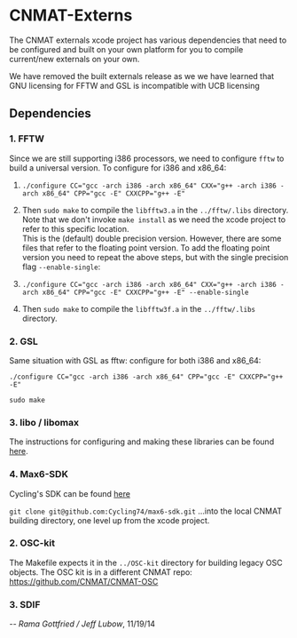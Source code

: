 CNMAT-Externs
=============

The CNMAT externals xcode project has various dependencies that need to be configured and built on your own platform for you to compile current/new externals on your own.

We have removed the built externals release as we we have learned that GNU licensing for FFTW and GSL is incompatible with UCB licensing

## Dependencies

### 1. FFTW

Since we are still supporting i386 processors, we need to configure `fftw` to build a universal version. To configure for i386 and x86_64: 

1. `./configure CC="gcc -arch i386 -arch x86_64" CXX="g++ -arch i386 -arch x86_64" CPP="gcc -E" CXXCPP="g++ -E"`

2. Then `sudo make` to compile the `libfftw3.a` in the `../fftw/.libs` directory.  Note that we don't invoke `make install` as we need the xcode project to refer to this specific location.	
This is the (default) double precision version. However, there are some files that refer to the floating point version. To add the floating point version you need to repeat the above steps, but with the single precision flag `--enable-single`:

3. `./configure CC="gcc -arch i386 -arch x86_64" CXX="g++ -arch i386 -arch x86_64" CPP="gcc -E" CXXCPP="g++ -E" --enable-single`

4. Then `sudo make` to compile the `libfftw3f.a` in the `../fftw/.libs` directory.

### 2. GSL

Same situation with GSL as fftw:  configure for both i386 and x86_64:

`./configure CC="gcc -arch i386 -arch x86_64" CPP="gcc -E" CXXCPP="g++ -E"`

`sudo make`

### 3. libo / libomax

The instructions for configuring and making these libraries can be found [here](https://github.com/CNMAT/libo/blob/master/doc/libo-documentation/odot-build-setup.txt).

### 4. Max6-SDK

Cycling's SDK can be found [here](https://github.com/Cycling74/max6-sdk)

`git clone git@github.com:Cycling74/max6-sdk.git`
...into the local CNMAT building directory, one level up from the xcode project.

### 2. OSC-kit

The Makefile expects it in the `../OSC-kit` directory for building legacy OSC objects.
The OSC kit is in a different CNMAT repo: https://github.com/CNMAT/CNMAT-OSC

### 3. SDIF





*-- Rama Gottfried / Jeff Lubow*, 11/19/14

